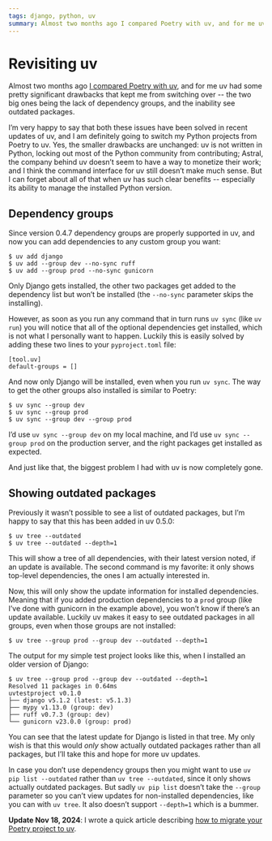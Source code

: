 ```yaml
---
tags: django, python, uv
summary: Almost two months ago I compared Poetry with uv, and for me uv had some pretty significant drawbacks that kept me from switching over. The situation has changed quite a bit since then!
---
```


# Revisiting uv

Almost two months ago [I compared Poetry with uv](/articles/2024/python-poetry-vs-uv/), and for me uv had some pretty significant drawbacks that kept me from switching over -- the two big ones being the lack of dependency groups, and the inability see outdated packages.

I’m very happy to say that both these issues have been solved in recent updates of uv, and I am definitely going to switch my Python projects from Poetry to uv. Yes, the smaller drawbacks are unchanged: uv is not written in Python, locking out most of the Python community from contributing; Astral, the company behind uv doesn’t seem to have a way to monetize their work; and I think the command interface for uv still doesn’t make much sense. But I can forget about all of that when uv has such clear benefits -- especially its ability to manage the installed Python version.

## Dependency groups
Since version 0.4.7 dependency groups are properly supported in uv, and now you can add dependencies to any custom group you want:

```
$ uv add django
$ uv add --group dev --no-sync ruff
$ uv add --group prod --no-sync gunicorn
```

Only Django gets installed, the other two packages get added to the dependency list but won’t be installed (the `--no-sync` parameter skips the installing). 

However, as soon as you run any command that in turn runs `uv sync` (like `uv run`) you will notice that all of the optional dependencies get installed, which is not what I personally want to happen. Luckily this is easily solved by adding these two lines to your `pyproject.toml` file:

```
[tool.uv]
default-groups = []
```

And now only Django will be installed, even when you run `uv sync`. The way to get the other groups also installed is similar to Poetry:

```
$ uv sync --group dev
$ uv sync --group prod
$ uv sync --group dev --group prod
```

I’d use `uv sync --group dev` on my local machine, and I’d use `uv sync --group prod` on the production server, and the right packages get installed as expected.

And just like that, the biggest problem I had with uv is now completely gone.

## Showing outdated packages
Previously it wasn’t possible to see a list of outdated packages, but I’m happy to say that this has been added in uv 0.5.0:

```
$ uv tree --outdated
$ uv tree --outdated --depth=1
```

This will show a tree of all dependencies, with their latest version noted, if an update is available. The second command is my favorite: it only shows top-level dependencies, the ones I am actually interested in.

Now, this will only show the update information for installed dependencies. Meaning that if you added production dependencies to a `prod` group (like I’ve done with gunicorn in the example above), you won’t know if there’s an update available. Luckily uv makes it easy to see outdated packages in all groups, even when those groups are not installed:

```
$ uv tree --group prod --group dev --outdated --depth=1
```

The output for my simple test project looks like this, when I installed an older version of Django:

```
$ uv tree --group prod --group dev --outdated --depth=1
Resolved 11 packages in 0.64ms
uvtestproject v0.1.0
├── django v5.1.2 (latest: v5.1.3)
├── mypy v1.13.0 (group: dev)
├── ruff v0.7.3 (group: dev)
└── gunicorn v23.0.0 (group: prod)
```

You can see that the latest update for Django is listed in that tree. My only wish is that this would *only* show actually outdated packages rather than all packages, but I’ll take this and hope for more uv updates.

In case you don’t use dependency groups then you might want to use `uv pip list --outdated` rather than `uv tree --outdated`, since it only shows actually outdated packages. But sadly `uv pip list` doesn’t take the `--group` parameter so you can’t view updates for non-installed dependencies, like you can with `uv tree`. It also doesn’t support `--depth=1` which is a bummer.

**Update Nov 18, 2024**: I wrote a quick article describing [how to migrate your Poetry project to uv](/articles/2024/migrate-poetry-to-uv/). 